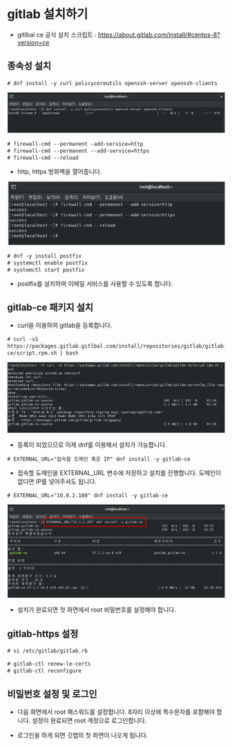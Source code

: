 # gitlab 설치하기

- gitlbal ce 공식 설치 스크립트 : https://about.gitlab.com/install/#centos-8?version=ce

## 종속성 설치

```
# dnf install -y curl policycoreutils openssh-server openssh-clients
```

![image1](https://raw.githubusercontent.com/yonggyo1125/curriculumLinux/master/Linux2/19~20%EC%9D%BC%EC%B0%A8(6h)%20-%20GitLab%20%EC%84%9C%EB%B2%84/images/image1.png)



```
# firewall-cmd --permanent -add-service=http
# firewall-cmd --permanent --add-service=https
# firewall-cmd --reload
```

- http, https 방화벽을 열어줍니다.

![image2](https://raw.githubusercontent.com/yonggyo1125/curriculumLinux/master/Linux2/19~20%EC%9D%BC%EC%B0%A8(6h)%20-%20GitLab%20%EC%84%9C%EB%B2%84/images/image2.png)

```
# dnf -y install postfix
# systemctl enable postfix
# systemctl start postfix
```

- postfix를 설치하여 이메일 서비스를 사용할 수 있도록 합니다.

## gitlab-ce 패키지 설치

- curl을 이용하여 gitlab을 등록합니다.

```
# curl -sS https://packages.gitlab.gitlbal.com/install/repositories/gitlab/gitlab-ce/script.rpm.sh | bash
```

![image3](https://raw.githubusercontent.com/yonggyo1125/curriculumLinux/master/Linux2/19~20%EC%9D%BC%EC%B0%A8(6h)%20-%20GitLab%20%EC%84%9C%EB%B2%84/images/image3.png)

- 등록이 되었으므로 이제 dnf를 이용해서 설치가 가능합니다.

```
# EXTERNAL_URL="접속할 도메인 혹은 IP" dnf install -y gitlab-ce 
```

- 접속할 도메인을 EXTERNAL_URL 변수에 저장하고 설치를 진행합니다. 도메인이 없다면 IP를 넣어주셔도 됩니다. 

```
# EXTERNAL_URL="10.0.2.100" dnf install -y gitlab-ce
```

![image4](https://raw.githubusercontent.com/yonggyo1125/curriculumLinux/master/Linux2/19~20%EC%9D%BC%EC%B0%A8(6h)%20-%20GitLab%20%EC%84%9C%EB%B2%84/images/image4.png)

- 설치가 완료되면 첫 화면에서 root 비밀번호를 설정해야 합니다.

## gitlab-https 설정

```
# vi /etc/gitlab/gitlab.rb
``` 


```
# gitlab-ctl renew-le-certs
# gitlab-ctl reconfigure
```

## 비밀번호 설정 및 로그인

- 다음 화면에서 root 패스워드를 설정합니다. 8자리 이상에 특수문자를 포함해야 합니다. 설정이 완료되면 root 계정으로 로그인합니다.

- 로그인을 하게 되면 깃랩의 첫 화면이 나오게 됩니다.



